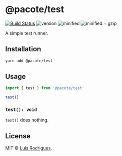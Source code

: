 # @pacote/test

[![Build Status](https://travis-ci.org/PacoteJS/pacote.svg?branch=master)](https://travis-ci.org/PacoteJS/pacote)
![version](https://badgen.net/npm/v/@pacote/test)
![minified](https://badgen.net/bundlephobia/min/@pacote/test)
![minified + gzip](https://badgen.net/bundlephobia/minzip/@pacote/test)

A simple test runner.

## Installation

```bash
yarn add @pacote/test
```

## Usage

```typescript
import { test } from '@pacote/test'

test()
```

### `test(): void`

`test()` does nothing.

## License

MIT © [Luís Rodrigues](https://goblindegook.com).
